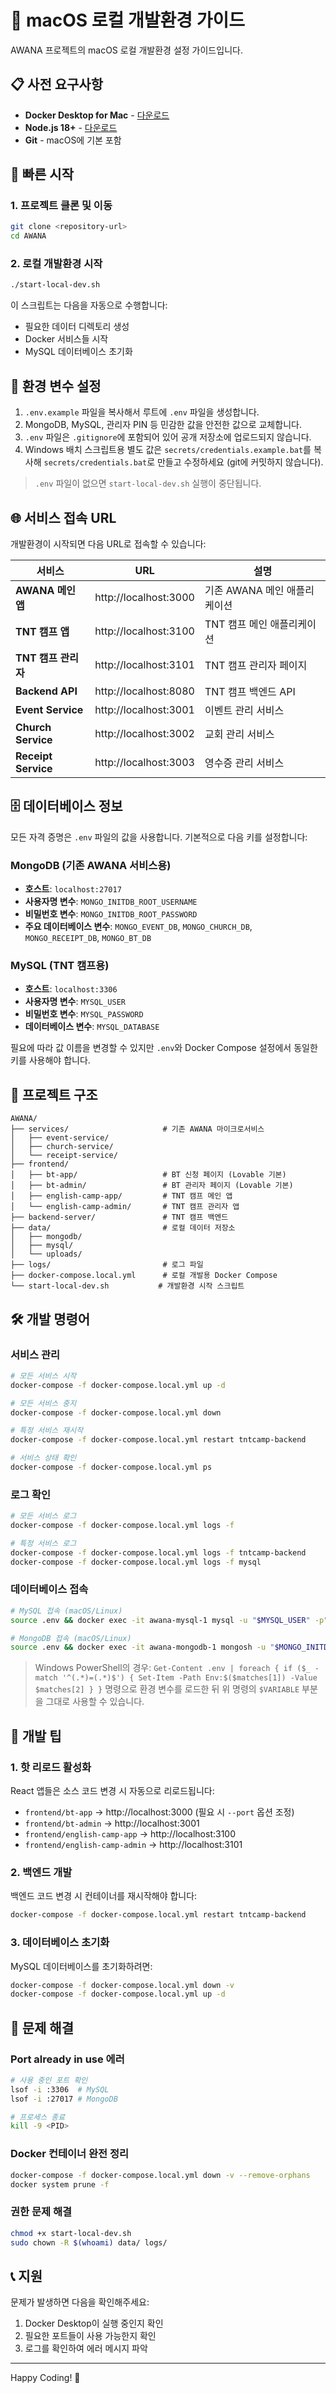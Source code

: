 # 🍎 macOS 로컬 개발환경 가이드

AWANA 프로젝트의 macOS 로컬 개발환경 설정 가이드입니다.

## 📋 사전 요구사항

- **Docker Desktop for Mac** - [다운로드](https://www.docker.com/products/docker-desktop)
- **Node.js 18+** - [다운로드](https://nodejs.org/)
- **Git** - macOS에 기본 포함

## 🚀 빠른 시작

### 1. 프로젝트 클론 및 이동
```bash
git clone <repository-url>
cd AWANA
```

### 2. 로컬 개발환경 시작
```bash
./start-local-dev.sh
```

이 스크립트는 다음을 자동으로 수행합니다:
- 필요한 데이터 디렉토리 생성
- Docker 서비스들 시작
- MySQL 데이터베이스 초기화

## 🔐 환경 변수 설정

1. `.env.example` 파일을 복사해서 루트에 `.env` 파일을 생성합니다.
2. MongoDB, MySQL, 관리자 PIN 등 민감한 값을 안전한 값으로 교체합니다.
3. `.env` 파일은 `.gitignore`에 포함되어 있어 공개 저장소에 업로드되지 않습니다.
4. Windows 배치 스크립트용 별도 값은 `secrets/credentials.example.bat`를 복사해 `secrets/credentials.bat`로 만들고 수정하세요 (git에 커밋하지 않습니다).
> `.env` 파일이 없으면 `start-local-dev.sh` 실행이 중단됩니다.

## 🌐 서비스 접속 URL

개발환경이 시작되면 다음 URL로 접속할 수 있습니다:

| 서비스 | URL | 설명 |
|--------|-----|------|
| **AWANA 메인 앱** | http://localhost:3000 | 기존 AWANA 메인 애플리케이션 |
| **TNT 캠프 앱** | http://localhost:3100 | TNT 캠프 메인 애플리케이션 |
| **TNT 캠프 관리자** | http://localhost:3101 | TNT 캠프 관리자 페이지 |
| **Backend API** | http://localhost:8080 | TNT 캠프 백엔드 API |
| **Event Service** | http://localhost:3001 | 이벤트 관리 서비스 |
| **Church Service** | http://localhost:3002 | 교회 관리 서비스 |
| **Receipt Service** | http://localhost:3003 | 영수증 관리 서비스 |

## 🗄️ 데이터베이스 정보

모든 자격 증명은 `.env` 파일의 값을 사용합니다. 기본적으로 다음 키를 설정합니다:

### MongoDB (기존 AWANA 서비스용)
- **호스트**: `localhost:27017`
- **사용자명 변수**: `MONGO_INITDB_ROOT_USERNAME`
- **비밀번호 변수**: `MONGO_INITDB_ROOT_PASSWORD`
- **주요 데이터베이스 변수**: `MONGO_EVENT_DB`, `MONGO_CHURCH_DB`, `MONGO_RECEIPT_DB`, `MONGO_BT_DB`

### MySQL (TNT 캠프용)
- **호스트**: `localhost:3306`
- **사용자명 변수**: `MYSQL_USER`
- **비밀번호 변수**: `MYSQL_PASSWORD`
- **데이터베이스 변수**: `MYSQL_DATABASE`

필요에 따라 값 이름을 변경할 수 있지만 `.env`와 Docker Compose 설정에서 동일한 키를 사용해야 합니다.

## 📁 프로젝트 구조

```
AWANA/
├── services/                     # 기존 AWANA 마이크로서비스
│   ├── event-service/
│   ├── church-service/
│   └── receipt-service/
├── frontend/
│   ├── bt-app/                   # BT 신청 페이지 (Lovable 기본)
│   ├── bt-admin/                 # BT 관리자 페이지 (Lovable 기본)
│   ├── english-camp-app/         # TNT 캠프 메인 앱
│   └── english-camp-admin/       # TNT 캠프 관리자 앱
├── backend-server/               # TNT 캠프 백엔드
├── data/                         # 로컬 데이터 저장소
│   ├── mongodb/
│   ├── mysql/
│   └── uploads/
├── logs/                         # 로그 파일
├── docker-compose.local.yml      # 로컬 개발용 Docker Compose
└── start-local-dev.sh           # 개발환경 시작 스크립트
```

## 🛠️ 개발 명령어

### 서비스 관리
```bash
# 모든 서비스 시작
docker-compose -f docker-compose.local.yml up -d

# 모든 서비스 중지
docker-compose -f docker-compose.local.yml down

# 특정 서비스 재시작
docker-compose -f docker-compose.local.yml restart tntcamp-backend

# 서비스 상태 확인
docker-compose -f docker-compose.local.yml ps
```

### 로그 확인
```bash
# 모든 서비스 로그
docker-compose -f docker-compose.local.yml logs -f

# 특정 서비스 로그
docker-compose -f docker-compose.local.yml logs -f tntcamp-backend
docker-compose -f docker-compose.local.yml logs -f mysql
```

### 데이터베이스 접속
```bash
# MySQL 접속 (macOS/Linux)
source .env && docker exec -it awana-mysql-1 mysql -u "$MYSQL_USER" -p"$MYSQL_PASSWORD" "$MYSQL_DATABASE"

# MongoDB 접속 (macOS/Linux)
source .env && docker exec -it awana-mongodb-1 mongosh -u "$MONGO_INITDB_ROOT_USERNAME" -p "$MONGO_INITDB_ROOT_PASSWORD" --authenticationDatabase "$MONGO_AUTH_DB"
```

> Windows PowerShell의 경우: `Get-Content .env | foreach { if ($_ -match '^(.*)=(.*)$') { Set-Item -Path Env:$($matches[1]) -Value $matches[2] } }` 명령으로 환경 변수를 로드한 뒤 위 명령의 `$VARIABLE` 부분을 그대로 사용할 수 있습니다.

## 🔧 개발 팁

### 1. 핫 리로드 활성화
React 앱들은 소스 코드 변경 시 자동으로 리로드됩니다:
- `frontend/bt-app` → http://localhost:3000 (필요 시 `--port` 옵션 조정)
- `frontend/bt-admin` → http://localhost:3001
- `frontend/english-camp-app` → http://localhost:3100
- `frontend/english-camp-admin` → http://localhost:3101

### 2. 백엔드 개발
백엔드 코드 변경 시 컨테이너를 재시작해야 합니다:
```bash
docker-compose -f docker-compose.local.yml restart tntcamp-backend
```

### 3. 데이터베이스 초기화
MySQL 데이터베이스를 초기화하려면:
```bash
docker-compose -f docker-compose.local.yml down -v
docker-compose -f docker-compose.local.yml up -d
```

## 🐛 문제 해결

### Port already in use 에러
```bash
# 사용 중인 포트 확인
lsof -i :3306  # MySQL
lsof -i :27017 # MongoDB

# 프로세스 종료
kill -9 <PID>
```

### Docker 컨테이너 완전 정리
```bash
docker-compose -f docker-compose.local.yml down -v --remove-orphans
docker system prune -f
```

### 권한 문제 해결
```bash
chmod +x start-local-dev.sh
sudo chown -R $(whoami) data/ logs/
```

## 📞 지원

문제가 발생하면 다음을 확인해주세요:
1. Docker Desktop이 실행 중인지 확인
2. 필요한 포트들이 사용 가능한지 확인
3. 로그를 확인하여 에러 메시지 파악

---

Happy Coding! 🎉 
